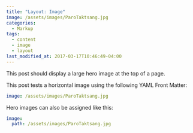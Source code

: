 ```yaml
---
title: "Layout: Image"
image: /assets/images/ParoTaktsang.jpg
categories:
  - Markup
tags:
  - content
  - image
  - layout
last_modified_at: 2017-03-17T10:46:49-04:00
---
```


This post should display a large hero image at the top of a page.

This post tests a horizontal image using the following YAML Front Matter:

```yaml
image: /assets/images/ParoTaktsang.jpg
```

Hero images can also be assigned like this:

```yaml
image:
  path: /assets/images/ParoTaktsang.jpg
```